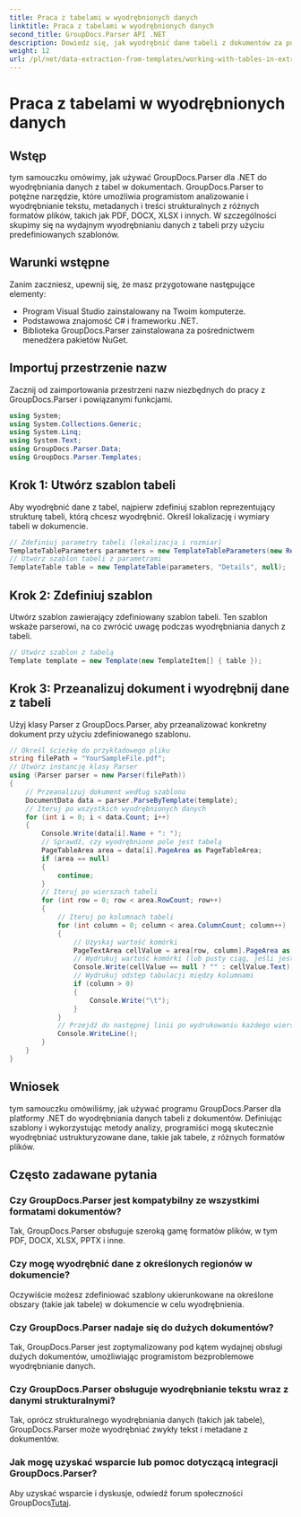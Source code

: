 ```yaml
---
title: Praca z tabelami w wyodrębnionych danych
linktitle: Praca z tabelami w wyodrębnionych danych
second_title: GroupDocs.Parser API .NET
description: Dowiedz się, jak wyodrębnić dane tabeli z dokumentów za pomocą GroupDocs.Parser dla .NET. Efektywnie analizuj treści strukturalne za pomocą predefiniowanych szablonów.
weight: 12
url: /pl/net/data-extraction-from-templates/working-with-tables-in-extracted-data/
---
```


# Praca z tabelami w wyodrębnionych danych

## Wstęp
tym samouczku omówimy, jak używać GroupDocs.Parser dla .NET do wyodrębniania danych z tabel w dokumentach. GroupDocs.Parser to potężne narzędzie, które umożliwia programistom analizowanie i wyodrębnianie tekstu, metadanych i treści strukturalnych z różnych formatów plików, takich jak PDF, DOCX, XLSX i innych. W szczególności skupimy się na wydajnym wyodrębnianiu danych z tabeli przy użyciu predefiniowanych szablonów.
## Warunki wstępne
Zanim zaczniesz, upewnij się, że masz przygotowane następujące elementy:
- Program Visual Studio zainstalowany na Twoim komputerze.
- Podstawowa znajomość C# i frameworku .NET.
- Biblioteka GroupDocs.Parser zainstalowana za pośrednictwem menedżera pakietów NuGet.

## Importuj przestrzenie nazw
Zacznij od zaimportowania przestrzeni nazw niezbędnych do pracy z GroupDocs.Parser i powiązanymi funkcjami.
```csharp
using System;
using System.Collections.Generic;
using System.Linq;
using System.Text;
using GroupDocs.Parser.Data;
using GroupDocs.Parser.Templates;
```
## Krok 1: Utwórz szablon tabeli
Aby wyodrębnić dane z tabel, najpierw zdefiniuj szablon reprezentujący strukturę tabeli, którą chcesz wyodrębnić. Określ lokalizację i wymiary tabeli w dokumencie.
```csharp
// Zdefiniuj parametry tabeli (lokalizacja i rozmiar)
TemplateTableParameters parameters = new TemplateTableParameters(new Rectangle(new Point(35, 320), new Size(530, 55)), null);
// Utwórz szablon tabeli z parametrami
TemplateTable table = new TemplateTable(parameters, "Details", null);
```
## Krok 2: Zdefiniuj szablon
Utwórz szablon zawierający zdefiniowany szablon tabeli. Ten szablon wskaże parserowi, na co zwrócić uwagę podczas wyodrębniania danych z tabeli.
```csharp
// Utwórz szablon z tabelą
Template template = new Template(new TemplateItem[] { table });
```
## Krok 3: Przeanalizuj dokument i wyodrębnij dane z tabeli
Użyj klasy Parser z GroupDocs.Parser, aby przeanalizować konkretny dokument przy użyciu zdefiniowanego szablonu.
```csharp
// Określ ścieżkę do przykładowego pliku
string filePath = "YourSampleFile.pdf";
// Utwórz instancję klasy Parser
using (Parser parser = new Parser(filePath))
{
    // Przeanalizuj dokument według szablonu
    DocumentData data = parser.ParseByTemplate(template);
    // Iteruj po wszystkich wyodrębnionych danych
    for (int i = 0; i < data.Count; i++)
    {
        Console.Write(data[i].Name + ": ");
        // Sprawdź, czy wyodrębnione pole jest tabelą
        PageTableArea area = data[i].PageArea as PageTableArea;
        if (area == null)
        {
            continue;
        }
        // Iteruj po wierszach tabeli
        for (int row = 0; row < area.RowCount; row++)
        {
            // Iteruj po kolumnach tabeli
            for (int column = 0; column < area.ColumnCount; column++)
            {
                // Uzyskaj wartość komórki
                PageTextArea cellValue = area[row, column].PageArea as PageTextArea;
                // Wydrukuj wartość komórki (lub pusty ciąg, jeśli jest pusty)
                Console.Write(cellValue == null ? "" : cellValue.Text);
                // Wydrukuj odstęp tabulacji między kolumnami
                if (column > 0)
                {
                    Console.Write("\t");
                }
            }
            // Przejdź do następnej linii po wydrukowaniu każdego wiersza
            Console.WriteLine();
        }
    }
}
```

## Wniosek
tym samouczku omówiliśmy, jak używać programu GroupDocs.Parser dla platformy .NET do wyodrębniania danych tabeli z dokumentów. Definiując szablony i wykorzystując metody analizy, programiści mogą skutecznie wyodrębniać ustrukturyzowane dane, takie jak tabele, z różnych formatów plików.

## Często zadawane pytania
### Czy GroupDocs.Parser jest kompatybilny ze wszystkimi formatami dokumentów?
Tak, GroupDocs.Parser obsługuje szeroką gamę formatów plików, w tym PDF, DOCX, XLSX, PPTX i inne.
### Czy mogę wyodrębnić dane z określonych regionów w dokumencie?
Oczywiście możesz zdefiniować szablony ukierunkowane na określone obszary (takie jak tabele) w dokumencie w celu wyodrębnienia.
### Czy GroupDocs.Parser nadaje się do dużych dokumentów?
Tak, GroupDocs.Parser jest zoptymalizowany pod kątem wydajnej obsługi dużych dokumentów, umożliwiając programistom bezproblemowe wyodrębnianie danych.
### Czy GroupDocs.Parser obsługuje wyodrębnianie tekstu wraz z danymi strukturalnymi?
Tak, oprócz strukturalnego wyodrębniania danych (takich jak tabele), GroupDocs.Parser może wyodrębniać zwykły tekst i metadane z dokumentów.
### Jak mogę uzyskać wsparcie lub pomoc dotyczącą integracji GroupDocs.Parser?
 Aby uzyskać wsparcie i dyskusje, odwiedź forum społeczności GroupDocs[Tutaj](https://forum.groupdocs.com/c/parser/17).